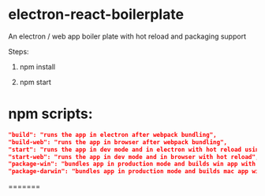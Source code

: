# electron-react-boilerplate
An electron / web app boiler plate with hot reload and packaging support


Steps:

1. npm install

2. npm start


npm scripts:
============

```json
"build": "runs the app in electron after webpack bundling",
"build-web": "runs the app in browser after webpack bundling",
"start": "runs the app in dev mode and in electron with hot reload using localhost:8080 of webpack-dev-server",
"start-web": "runs the app in dev mode and in browser with hot reload",
"package-win": "bundles app in production mode and builds win app with all code bundled",
"package-darwin": "bundles app in production mode and builds mac app with all code bundled"
```
=======
